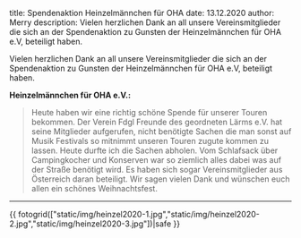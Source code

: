 title: Spendenaktion Heinzelmännchen für OHA
date: 13.12.2020
author: Merry
description: Vielen herzlichen Dank an all unsere Vereinsmitglieder die sich an der Spendenaktion zu Gunsten der Heinzelmännchen für OHA e.V, beteiligt haben.

Vielen herzlichen Dank an all unsere Vereinsmitglieder die sich an der 
Spendenaktion zu Gunsten der Heinzelmännchen für OHA e.V, beteiligt haben.

**Heinzelmännchen für OHA e.V.:**

> Heute haben wir eine richtig schöne Spende für unserer Touren bekommen. 
> Der Verein Fdgl Freunde des geordneten Lärms e.V. hat seine Mitglieder 
> aufgerufen, nicht benötigte Sachen die man sonst auf Musik Festivals 
> so mitnimmt unseren Touren zugute kommen zu lassen. 
> Heute durfte ich die Sachen abholen. Vom Schlafsack über Campingkocher 
> und Konserven war so ziemlich alles dabei was auf der Straße benötigt wird. 
> Es haben sich sogar Vereinsmitglieder aus Österreich daran beteiligt. 
> Wir sagen vielen Dank und wünschen euch allen ein schönes Weihnachtsfest.

<hr/>
{{ fotogrid(["static/img/heinzel2020-1.jpg","static/img/heinzel2020-2.jpg","static/img/heinzel2020-3.jpg"])|safe }}
